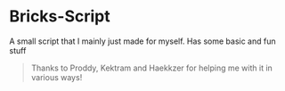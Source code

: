 # Bricks-Script

A small script that I mainly just made for myself. Has some basic and fun stuff

> Thanks to Proddy, Kektram and Haekkzer for helping me with it in various ways!
